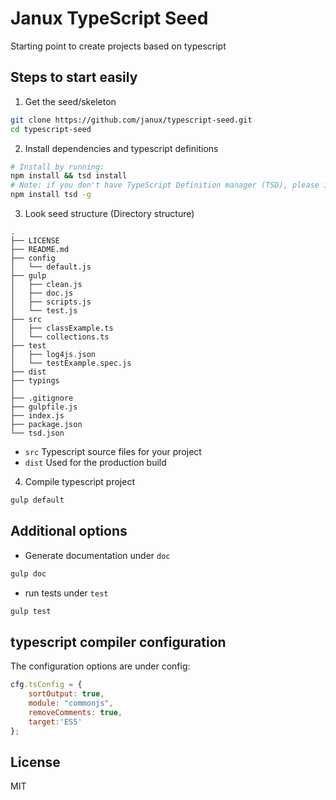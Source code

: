# Janux TypeScript Seed

Starting point to create projects based on typescript

## Steps to start easily

1. Get the seed/skeleton

```bash
git clone https://github.com/janux/typescript-seed.git
cd typescript-seed
```

2. Install dependencies and typescript definitions

```bash
# Install by running:
npm install && tsd install
# Note: if you don't have TypeScript Definition manager (TSD), please install by running:
npm install tsd -g
```

3. Look seed structure (Directory structure)

```
.
├── LICENSE
├── README.md
├── config
│	└── default.js
├── gulp
│   ├── clean.js
│   ├── doc.js
│   ├── scripts.js
│	└── test.js
├── src
│   ├── classExample.ts
│   └── collections.ts
├── test
│   ├── log4js.json
│   └── testExample.spec.js
├── dist
├── typings
│
├── .gitignore
├── gulpfile.js
├── index.js
├── package.json
└── tsd.json
```

- `src` Typescript source files for your project
- `dist` Used for the production build

4. Compile typescript project

```bash
gulp default
```

## Additional options

- Generate documentation under `doc`

```bash
gulp doc
```

- run tests under `test`

```bash
gulp test
```

## typescript compiler configuration

The configuration options are under config:

```javascript
cfg.tsConfig = {
	sortOutput: true,
	module: "commonjs",
	removeComments: true,
	target:'ES5'
};
```

## License

MIT